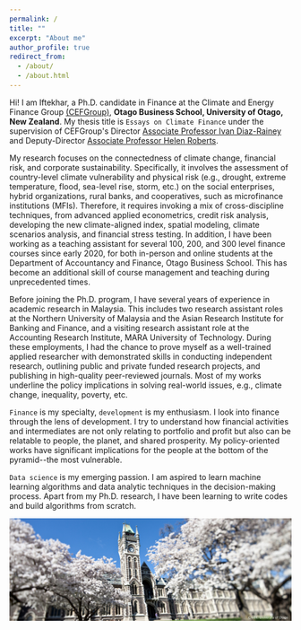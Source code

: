```yaml
---
permalink: /
title: ""
excerpt: "About me"
author_profile: true
redirect_from: 
  - /about/
  - /about.html
---
```


Hi! I am Iftekhar, a Ph.D. candidate in Finance at the Climate and Energy Finance Group [(CEFGroup)](https://blogs.otago.ac.nz/cefg/), **Otago Business School, University of Otago, New Zealand**. My thesis title is `Essays on Climate Finance` under the supervision of CEFGroup's Director [Associate Professor Ivan Diaz-Rainey](https://www.otago.ac.nz/accountancyfinance/staff/otago032953.html) and Deputy-Director [Associate Professor Helen Roberts](https://www.otago.ac.nz/accountancyfinance/staff/helenroberts.html).

My research focuses on the connectedness of climate change, financial risk, and corporate sustainability. Specifically, it involves the assessment of country-level climate vulnerability and physical risk (e.g., drought, extreme temperature, flood, sea-level rise, storm, etc.) on the social enterprises, hybrid organizations, rural banks, and cooperatives, such as microfinance institutions (MFIs). Therefore, it requires invoking a mix of cross-discipline techniques, from advanced applied econometrics, credit risk analysis, developing the new climate-aligned index, spatial modeling, climate scenarios analysis, and financial stress testing. In addition, I have been working as a teaching assistant for several 100, 200, and 300 level finance courses since early 2020, for both in-person and online students at the Department of Accountancy and Finance, Otago Business School. This has become an additional skill of course management and teaching during unprecedented times.

Before joining the Ph.D. program, I have several years of experience in academic research in Malaysia. This includes two research assistant roles at the Northern University of Malaysia and the Asian Research Institute for Banking and Finance, and a visiting research assistant role at the Accounting Research Institute, MARA University of Technology. During these employments, I had the chance to prove myself as a well-trained applied researcher with demonstrated skills in conducting independent research, outlining public and private funded research projects, and publishing in high-quality peer-reviewed journals. Most of my works underline the policy implications in solving real-world issues, e.g., climate change, inequality, poverty, etc. 

`Finance` is my specialty, `development` is my enthusiasm. I look into finance through the lens of development. I try to understand how financial activities and intermediates are not only relating to portfolio and profit but also can be relatable to people, the planet, and shared prosperity. My policy-oriented works have significant implications for the people at the bottom of the pyramid--the most vulnerable.

`Data science` is my emerging passion. I am aspired to learn machine learning algorithms and data analytic techniques in the decision-making process. Apart from my Ph.D. research, I have been learning to write codes and build algorithms from scratch.

![](/images/otago_1.jpg)
